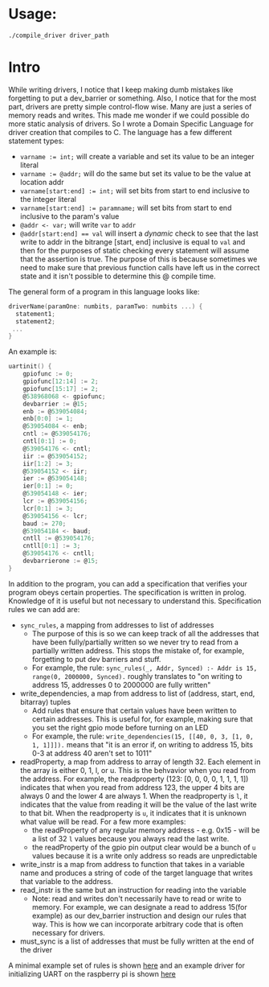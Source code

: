 # Usage:
`./compile_driver driver_path`

# Intro
While writing drivers, I notice that I keep
making dumb mistakes like forgetting to put a dev_barrier or something. Also,
I notice that for the most part, drivers are pretty simple control-flow wise.
Many are just a series of memory reads and writes. This made me wonder if we could
possible do more static analysis of drivers. So I wrote a Domain Specific Language
for driver creation that compiles to C. The language has a few different statement types:

- `varname := int;` will create a variable and set its value to be an integer literal
- `varname := @addr;` will do the same but set its value to be the value at location addr
- `varname[start:end] := int;` will set bits from start to end inclusive to the integer literal
- `varname[start:end] := paramname;` will set bits from start to end inclusive to the param's value
- `@addr <- var;` will write `var` to `addr`
- `@addr[start:end] == val` will insert a *dynamic* check to see that the last write to addr in the bitrange [start, end] inclusive is equal to `val` and then for the purposes of static checking every statement will assume that the assertion is true. The purpose of this is because sometimes we need to make sure that previous function calls have left us in the correct state and it isn't possible to determine this @ compile time. 


The general form of a program in this language looks like:
```c
driverName(paramOne: numbits, paramTwo: numbits ...) {
  statement1;
  statement2;
 ... 
}
```

An example is:
```c
uartinit() {
    gpiofunc := 0;
    gpiofunc[12:14] := 2;
    gpiofunc[15:17] := 2;
    @538968068 <- gpiofunc;
    devbarrier := @15;
    enb := @539054084;
    enb[0:0] := 1;
    @539054084 <- enb;
    cntl := @539054176;
    cntl[0:1] := 0;
    @539054176 <- cntl;
    iir := @539054152;
    iir[1:2] := 3;
    @539054152 <- iir;
    ier := @539054148;
    ier[0:1] := 0;
    @539054148 <- ier;
    lcr := @539054156;
    lcr[0:1] := 3;
    @539054156 <- lcr;
    baud := 270;
    @539054184 <- baud;
    cntll := @539054176;
    cntll[0:1] := 3;
    @539054176 <- cntll;
    devbarrierone := @15;
}
```

In addition to the program, you can add a specification that verifies your program obeys certain properties.
The specification is written in prolog. Knowledge of it is useful but not necessary to understand this. 
Specification rules we can add are: 

- `sync_rules`, a mapping from addresses to list of addresses
  - The purpose of this is so we can keep track of all the addresses that have been fully/partially written so we never try to read from a partially written address. This stops the mistake of, for example, forgetting to put dev barriers and stuff.
  - For example, the rule: `sync_rules(_, Addr, Synced) :- Addr is 15, range(0, 2000000, Synced).` roughly translates to "on writing to address 15, addresses 0 to 2000000 are fully written"
- write_dependencies, a map from address to list of (address, start, end, bitarray) tuples
  - Add rules that ensure that certain values have been written to certain addresses. This is useful for, for example, making sure that you set the right gpio mode before turning on an LED
  - For example, the rule: `write_dependencies(15, [[40, 0, 3, [1, 0, 1, 1]]]).` means that "it is an error if, on writing to address 15, bits 0-3 at address 40 aren't set to 1011"
- readProperty, a map from address to array of length 32. Each element in the array is either 0, 1, l, or u. This is the behvavior when you read from the address. For example, the readproperty (123: [0, 0, 0, 0, 1, 1, 1, 1]) indicates that when you read from address 123, the upper 4 bits are always 0 and the lower 4 are always 1. When the readproperty is `l`, it indicates that the value from reading it will be the value of the last write to that bit. When the readproperty is `u`, it indicates that it is unknown what value will be read. For a few more examples:
  - the readProperty of any regular memory address - e.g. 0x15 - will be a list of 32 `l` values because you always read the last write.
  - the readProperty of the gpio pin output clear would be a bunch of `u` values because it is a write only address so reads are unpredictable
- write_instr is a map from address to function that takes in a variable name and produces a string of code of the target language that writes that variable to the address.
- read_instr is the same but an instruction for reading into the variable
  - Note: read and writes don't necessarily have to read or write to memory. For example, we can designate a read to address 15(for example) as our dev_barrier instruction and design our rules that way. This is how we can incorporate arbitrary code that is often necessary for drivers.
- must_sync is a list of addresses that must be fully written at the end of the driver

A minimal example set of rules is shown [here](src/compiler/rules.pl) and an example driver for initializing UART on the raspberry pi is shown [here](test.d)